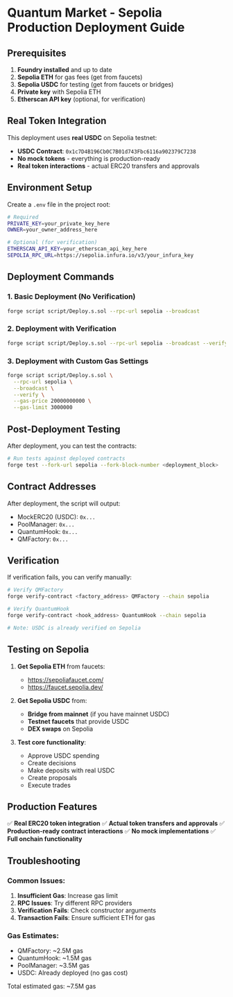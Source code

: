 # Quantum Market - Sepolia Production Deployment Guide

## Prerequisites

1. **Foundry installed** and up to date
2. **Sepolia ETH** for gas fees (get from faucets)
3. **Sepolia USDC** for testing (get from faucets or bridges)
4. **Private key** with Sepolia ETH
5. **Etherscan API key** (optional, for verification)

## Real Token Integration

This deployment uses **real USDC** on Sepolia testnet:
- **USDC Contract**: `0x1c7D4B196Cb0C7B01d743Fbc6116a902379C7238`
- **No mock tokens** - everything is production-ready
- **Real token interactions** - actual ERC20 transfers and approvals

## Environment Setup

Create a `.env` file in the project root:

```bash
# Required
PRIVATE_KEY=your_private_key_here
OWNER=your_owner_address_here

# Optional (for verification)
ETHERSCAN_API_KEY=your_etherscan_api_key_here
SEPOLIA_RPC_URL=https://sepolia.infura.io/v3/your_infura_key
```

## Deployment Commands

### 1. Basic Deployment (No Verification)
```bash
forge script script/Deploy.s.sol --rpc-url sepolia --broadcast
```

### 2. Deployment with Verification
```bash
forge script script/Deploy.s.sol --rpc-url sepolia --broadcast --verify
```

### 3. Deployment with Custom Gas Settings
```bash
forge script script/Deploy.s.sol \
  --rpc-url sepolia \
  --broadcast \
  --verify \
  --gas-price 20000000000 \
  --gas-limit 3000000
```

## Post-Deployment Testing

After deployment, you can test the contracts:

```bash
# Run tests against deployed contracts
forge test --fork-url sepolia --fork-block-number <deployment_block>
```

## Contract Addresses

After deployment, the script will output:
- MockERC20 (USDC): `0x...`
- PoolManager: `0x...`
- QuantumHook: `0x...`
- QMFactory: `0x...`

## Verification

If verification fails, you can verify manually:

```bash
# Verify QMFactory
forge verify-contract <factory_address> QMFactory --chain sepolia

# Verify QuantumHook
forge verify-contract <hook_address> QuantumHook --chain sepolia

# Note: USDC is already verified on Sepolia
```

## Testing on Sepolia

1. **Get Sepolia ETH** from faucets:
   - https://sepoliafaucet.com/
   - https://faucet.sepolia.dev/

2. **Get Sepolia USDC** from:
   - **Bridge from mainnet** (if you have mainnet USDC)
   - **Testnet faucets** that provide USDC
   - **DEX swaps** on Sepolia

3. **Test core functionality**:
   - Approve USDC spending
   - Create decisions
   - Make deposits with real USDC
   - Create proposals
   - Execute trades

## Production Features

✅ **Real ERC20 token integration**
✅ **Actual token transfers and approvals**
✅ **Production-ready contract interactions**
✅ **No mock implementations**
✅ **Full onchain functionality**

## Troubleshooting

### Common Issues:

1. **Insufficient Gas**: Increase gas limit
2. **RPC Issues**: Try different RPC providers
3. **Verification Fails**: Check constructor arguments
4. **Transaction Fails**: Ensure sufficient ETH for gas

### Gas Estimates:
- QMFactory: ~2.5M gas
- QuantumHook: ~1.5M gas
- PoolManager: ~3.5M gas
- USDC: Already deployed (no gas cost)

Total estimated gas: ~7.5M gas
